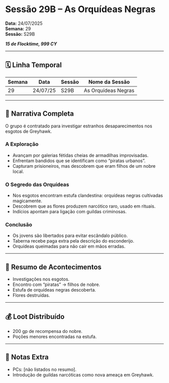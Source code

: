 # Sessão 29B – As Orquídeas Negras  
**Data:** 24/07/2025  
**Semana:** 29  
**Sessão:** S29B  

***15 de Flocktime, 999 CY***

---
## 🗓 Linha Temporal
| Semana | Data      | Sessão | Nome da Sessão          |
|--------|-----------|--------|--------------------------|
| 29     | 24/07/25  | S29B   | As Orquídeas Negras      |

---

## 📖 Narrativa Completa
O grupo é contratado para investigar estranhos desaparecimentos nos esgotos de Greyhawk.  

### A Exploração
- Avançam por galerias fétidas cheias de armadilhas improvisadas.  
- Enfrentam bandidos que se identificam como “piratas urbanos”.  
- Capturam prisioneiros, mas descobrem que eram filhos de um nobre local.  

### O Segredo das Orquídeas
- Nos esgotos encontram estufa clandestina: orquídeas negras cultivadas magicamente.  
- Descobrem que as flores produzem narcótico raro, usado em rituais.  
- Indícios apontam para ligação com guildas criminosas.  

### Conclusão
- Os jovens são libertados para evitar escândalo público.  
- Taberna recebe paga extra pela descrição do esconderijo.  
- Orquídeas queimadas para não cair em mãos erradas.  

---

## 🎲 Resumo de Acontecimentos
- Investigações nos esgotos.  
- Encontro com “piratas” → filhos de nobre.  
- Estufa de orquídeas negras descoberta.  
- Flores destruídas.  

---

## 💰 Loot Distribuído
- 200 gp de recompensa do nobre.  
- Poções menores encontradas na estufa.  

---

## 🧾 Notas Extra
- PCs: [não listados no resumo].  
- Introdução de guildas narcóticas como nova ameaça em Greyhawk.  
